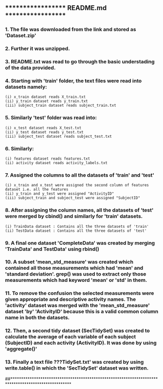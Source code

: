 ## ***************** README.md *****************

### 1. The file was downloaded from the link and stored as 'Dataset.zip'

### 2. Further it was unzipped.

### 3. README.txt was read to go through the basic understading of the data provided.

### 4. Starting with 'train' folder, the text files were read into datasets namely: 

    (i) x_train dataset reads X_train.txt
    (ii) y_train dataset reads y_train.txt
    (iii) subject_train dataset reads subject_train.txt
    
### 5. Similarly 'test' folder was read into:
  
    (i) x_test dataset reads X_test.txt
    (ii) y_test dataset reads y_test.txt
    (iii) subject_test dataset reads subject_test.txt
    
### 6. Similarly:

    (i) features dataset reads features.txt
    (ii) activity dataset reads activity_labels.txt
    
### 7. Assigned the columns to all the datasets of 'train' and 'test'

    (i) x_train and x_test were assigned the second column of features dataset i.e. all the features
    (ii) y_train and y_test were assigned "ActivityID"
    (iii) subject_train and subject_test were assigned "SubjectID"
    
### 8. After assigning the column names, all the datasets of 'test' were merged by cbind() and similarly for 'train' datasets. 

    (i) TrainData dataset : Contains all the three datasets of 'train'
    (ii) TestData dataset : Contains all the three datasets of 'test'

### 9. A final one dataset 'CompleteData' was created by merging 'TrainData' and TestData' using rbind() 

### 10. A subset 'mean_std_measure' was created which contained all those measurements which had 'mean' and 'standard deviation'. grep() was used to extract only those measurements which had keyword 'mean' or 'std' in them.

### 11. To remove the confusion the selected measurements were given appropriate and descriptive activity names. The 'activity' dataset was merged with the 'mean_std_measure' dataset 'by' 'ActivityID' because this is a valid common column name in both the datasets.
    
### 12. Then, a second tidy dataset (SecTidySet) was created to calculate the average of each variable of each subject (SubjectID) and each activity (ActivityID). It was done by using 'aggregate()'

### 13. Finally a text file ???TidySet.txt' was created by using write.table() in which the 'SecTidySet' dataset was written.

##****************************************************************************************************
    
    